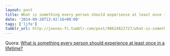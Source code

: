 ```yaml
---
layout: post
title: What is something every person should experience at least once in a lifetime?
date: '2014-09-28T13:42:16+00:00'
tags: ['life']
tumblr_url: http://joonas-fi.tumblr.com/post/98624622727/what-is-something-every-person-should-experience
---
```


Quora: [What is something every person should experience at least once in a lifetime?](http://www.quora.com/Life/What-is-something-every-person-should-experience-at-least-once-in-a-lifetime)
